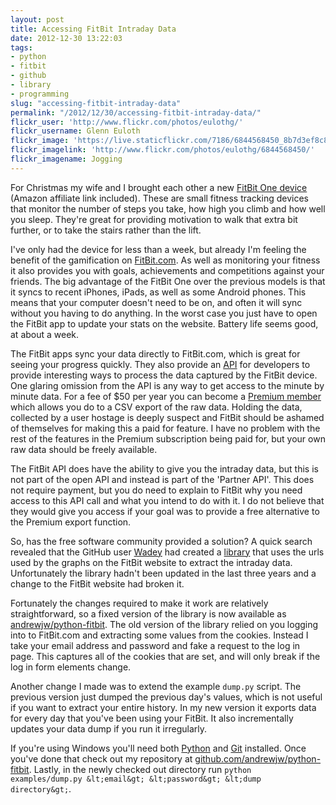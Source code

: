 ```yaml
---
layout: post
title: Accessing FitBit Intraday Data
date: 2012-12-30 13:22:03
tags:
- python
- fitbit
- github
- library
- programming
slug: "accessing-fitbit-intraday-data"
permalink: "/2012/12/30/accessing-fitbit-intraday-data/"
flickr_user: 'http://www.flickr.com/photos/eulothg/'
flickr_username: Glenn Euloth
flickr_image: 'https://live.staticflickr.com/7186/6844568450_8b7d3ef8c8_w.jpg'
flickr_imagelink: 'http://www.flickr.com/photos/eulothg/6844568450/'
flickr_imagename: Jogging
---
```

For Christmas my wife and I brought each other a new [FitBit One device](http://www.amazon.co.uk/gp/product/B0096NXKAE/ref=as_li_tf_tl?ie=UTF8&amp;tag=indiegicouk-21&amp;linkCode=as2&amp;camp=1634&amp;creative=6738&amp;creativeASIN=B0096NXKAE) (Amazon affiliate link included). These are small fitness tracking devices that monitor the number of steps you take, how high you climb and how well you sleep. They're great for providing motivation to walk that extra bit further, or to take the stairs rather than the lift.

I've only had the device for less than a week, but already I'm feeling the benefit of the gamification on [FitBit.com](http://www.fitbit.com). As well as monitoring your fitness it also provides you with goals, achievements and competitions against your friends. The big advantage of the FitBit One over the previous models is that it syncs to recent iPhones, iPads, as well as some Android phones. This means that your computer doesn't need to be on, and often it will sync without you having to do anything. In the worst case you just have to open the FitBit app to update your stats on the website. Battery life seems good, at about a week.

The FitBit apps sync your data directly to FitBit.com, which is great for seeing your progress quickly. They also provide an [API](https://wiki.fitbit.com/display/API/Fitbit+API) for developers to provide interesting ways to process the data captured by the FitBit device. One glaring omission from the API is any way to get access to the minute by minute data. For a fee of $50 per year you can become a [Premium member](http://www.fitbit.com/premium/export) which allows you do to a CSV export of the raw data. Holding the data, collected by a user hostage is deeply suspect and FitBit should be ashamed of themselves for making this a paid for feature. I have no problem with the rest of the features in the Premium subscription being paid for, but your own raw data should be freely available.

The FitBit API does have the ability to give you the intraday data, but this is not part of the open API and instead is part of the 'Partner API'. This does not require payment, but you do need to explain to FitBit why you need access to this API call and what you intend to do with it. I do not believe that they would give you access if your goal was to provide a free alternative to the Premium export function.

So, has the free software community provided a solution? A quick search revealed that the GitHub user [Wadey](https://github.com/wadey) had created a [library](https://github.com/wadey/python-fitbit) that uses the urls used by the graphs on the FitBit website to extract the intraday data. Unfortunately the library hadn't been updated in the last three years and a change to the FitBit website had broken it.

Fortunately the changes required to make it work are relatively straightforward, so a fixed version of the library is now available as [andrewjw/python-fitbit](https://github.com/andrewjw/python-fitbit). The old version of the library relied on you logging into to FitBit.com and extracting some values from the cookies. Instead I take your email address and password and fake a request to the log in page. This captures all of the cookies that are set, and will only break if the log in form elements change.

Another change I made was to extend the example `dump.py` script. The previous version just dumped the previous day's values, which is not useful if you want to extract your entire history. In my new version it exports data for every day that you've been using your FitBit. It also incrementally updates your data dump if you run it irregularly.

If you're using Windows you'll need both [Python](http://www.python.org) and [Git](http://windows.github.com/) installed. Once you've done that check out my repository at [github.com/andrewjw/python-fitbit](https://github.com/andrewjw/python-fitbit). Lastly, in the newly checked out directory run `python examples/dump.py &lt;email&gt; &lt;password&gt; &lt;dump directory&gt;`.
